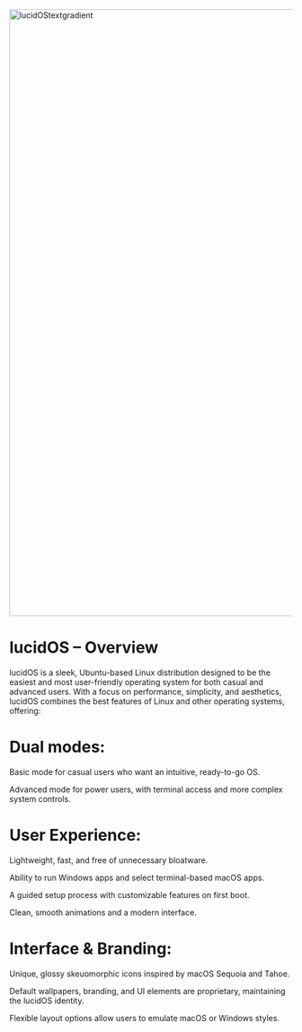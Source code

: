 <img width="1920" height="1080" alt="lucidOStextgradient" src="https://github.com/user-attachments/assets/db4151f5-9728-458f-b7eb-af88c668fbf2" />

# lucidOS – Overview

lucidOS is a sleek, Ubuntu-based Linux distribution designed to be the easiest and most user-friendly operating system for both casual and advanced users. With a focus on performance, simplicity, and aesthetics, lucidOS combines the best features of Linux and other operating systems, offering:

# Dual modes:

Basic mode for casual users who want an intuitive, ready-to-go OS.

Advanced mode for power users, with terminal access and more complex system controls.

# User Experience:

Lightweight, fast, and free of unnecessary bloatware.

Ability to run Windows apps and select terminal-based macOS apps.

A guided setup process with customizable features on first boot.

Clean, smooth animations and a modern interface.

# Interface & Branding:

Unique, glossy skeuomorphic icons inspired by macOS Sequoia and Tahoe.

Default wallpapers, branding, and UI elements are proprietary, maintaining the lucidOS identity.

Flexible layout options allow users to emulate macOS or Windows styles.
